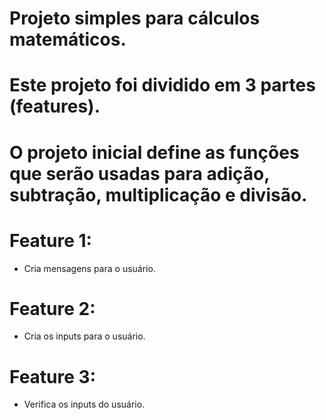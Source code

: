 # Projeto simples para cálculos matemáticos.

# Este projeto foi dividido em 3 partes (features).

# O projeto inicial define as funções que serão usadas para adição, subtração, multiplicação e divisão.

# Feature 1:
- Cria mensagens para o usuário.

# Feature 2:
- Cria os inputs para o usuário.

# Feature 3:
- Verifica os inputs do usuário.

